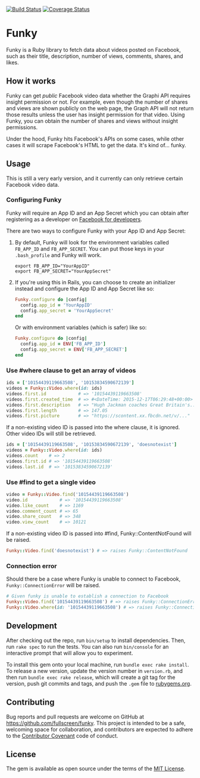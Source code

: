 [![Build Status](https://travis-ci.org/Fullscreen/funky.svg?branch=master)](https://travis-ci.org/Fullscreen/funky)
[![Coverage Status](https://coveralls.io/repos/github/Fullscreen/funky/badge.svg?branch=master)](https://coveralls.io/github/Fullscreen/funky?branch=master)

# Funky

Funky is a Ruby library to fetch data about videos posted on Facebook, such as their title, description, number of views, comments, shares, and likes.

## How it works

Funky can get *public* Facebook video data whether the Graphi API requires insight permission or not. For example, even though the number of shares and views are shown publicly on the web page, the Graph API will not return those results unless the user has insight permission for that video. Using Funky, you can obtain the number of shares and views without insight permissions.

Under the hood, Funky hits Facebook's APIs on some cases, while other cases it will scrape Facebook's HTML to get the data. It's kind of... funky.

## Usage

This is still a very early version, and it currently can only retrieve certain Facebook video data.

### Configuring Funky

Funky will require an App ID and an App Secret which you can obtain after registering as a developer on [Facebook for developers](https://developers.facebook.com/).

There are two ways to configure Funky with your App ID and App Secret:

1. By default, Funky will look for the environment variables called `FB_APP_ID` and `FB_APP_SECRET`. You can put those keys in your `.bash_profile` and Funky will work.

    ```
    export FB_APP_ID="YourAppID"
    export FB_APP_SECRET="YourAppSecret"
    ```

2. If you're using this in Rails, you can choose to create an initializer instead and configure the App ID and App Secret like so:

    ```ruby
    Funky.configure do |config|
      config.app_id = 'YourAppID'
      config.app_secret = 'YourAppSecret'
    end
    ```
    Or with environment variables (which is safer) like so:

    ```ruby
    Funky.configure do |config|
      config.app_id = ENV['FB_APP_ID']
      config.app_secret = ENV['FB_APP_SECRET']
    end
    ```

### Use #where clause to get an array of videos

```ruby
ids = ['10154439119663508', '10153834590672139']
videos = Funky::Video.where(id: ids)
videos.first.id            # => '10154439119663508'
videos.first.created_time  # => #<DateTime: 2015-12-17T06:29:48+00:00>
videos.first.description   # => "Hugh Jackman coaches Great Britain's..."
videos.first.length        # => 147.05
videos.first.picture       # => "https://scontent.xx.fbcdn.net/v/..."

```

If a non-existing video ID is passed into the where clause, it is ignored. Other video IDs will still be retrieved.

```ruby
ids = ['10154439119663508', '10153834590672139', 'doesnotexist']
videos = Funky::Video.where(id: ids)
videos.count    # => 2
videos.first.id # => '10154439119663508'
videos.last.id  # => '10153834590672139'
```

### Use #find to get a single video

```ruby
video = Funky::Video.find('10154439119663508')
video.id            # => '10154439119663508'
video.like_count    # => 1169
video.comment_count # => 65
video.share_count   # => 348
video.view_count    # => 10121
```

If a non-existing video ID is passed into #find, Funky::ContentNotFound will be raised.

```ruby
Funky::Video.find('doesnotexist') # => raises Funky::ContentNotFound
```

### Connection error

Should there be a case where Funky is unable to connect to Facebook, `Funky::ConnectionError` will be raised.

```ruby
# Given funky is unable to establish a connection to Facebook
Funky::Video.find('10154439119663508') # => raises Funky::ConnectionError
Funky::Video.where(id: '10154439119663508') # => raises Funky::ConnectionError
```

## Development

After checking out the repo, run `bin/setup` to install dependencies. Then, run `rake spec` to run the tests. You can also run `bin/console` for an interactive prompt that will allow you to experiment.

To install this gem onto your local machine, run `bundle exec rake install`. To release a new version, update the version number in `version.rb`, and then run `bundle exec rake release`, which will create a git tag for the version, push git commits and tags, and push the `.gem` file to [rubygems.org](https://rubygems.org).

## Contributing

Bug reports and pull requests are welcome on GitHub at https://github.com/fullscreen/funky. This project is intended to be a safe, welcoming space for collaboration, and contributors are expected to adhere to the [Contributor Covenant](http://contributor-covenant.org) code of conduct.


## License

The gem is available as open source under the terms of the [MIT License](http://opensource.org/licenses/MIT).

